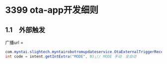 # 3399 ota-app开发细则

## 1.1　外部触发

广播url = 

```java
com.myntai.slightech.myntairobotromupdateservice.OtaExternalTriggerReceiver
int code = intent.getIntExtra("MODE", 0);// MODE 手动　全自动
```

